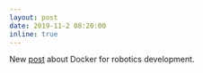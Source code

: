 ```yaml
---
layout: post
date: 2019-11-2 08:20:00
inline: true
---
```


New [post](blog/2019/dockerstrangelove) about Docker for robotics development.
